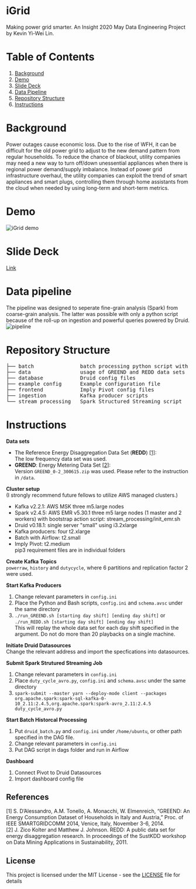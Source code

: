 # iGrid
Making power grid smarter. An Insight 2020 May Data Engineering Project by Kevin Yi-Wei Lin.

# Table of Contents
1. [Background](README.md#Background)
2. [Demo](README.md#Demo)
3. [Slide Deck](README.md#Slide-Deck)
4. [Data Pipeline](README.md#Data-Pipeline)
5. [Repository Structure](README.md#Repository-Structure)
6. [Instructions](README.md#Instructions)

# Background
Power outages cause economic loss. Due to the rise of WFH, it can be difficult for the old power grid to adjust to the new demand pattern from regular households. To reduce the chance of blackout, utility companies may need a new way to turn off/down unessential appliances when there is regional power demand/supply imbalance. Instead of power grid infrastructure overhaul, the utility companies can exploit the trend of smart appliances and smart plugs, controlling them through home assistants from the cloud when needed by using long-term and short-term metrics.

# Demo
![iGrid demo](https://i.imgur.com/2F2PrgF.gif)

# Slide Deck
[Link](https://docs.google.com/presentation/d/1HAyDNhsujJUZnfdGOLu7pXEk-ypAYC32fLp_hgiTJZE/edit?usp=sharing)

# Data pipeline
The pipeline was designed to seperate fine-grain analysis (Spark) from coarse-grain analysis. The latter was possible with only a python script because of the roll-up on ingestion and powerful queries powered by Druid. \
![pipeline](https://i.imgur.com/XnhVnkw.png)

# Repository Structure
<pre>
├── batch               batch processing python script with Airfow
├── data                usage of GREEND and REDD data sets
├── database            Druid config files
├── example config      Example configuration file 
├── frontend            Imply Pivot config files
├── ingestion           Kafka producer scripts
└── stream_processing   Spark Structured Streaming script
</pre>

# Instructions
**Data sets**
* The Reference Energy Disaggregation Data Set (**REDD**) [[1]](#1): \
The low frequency data set was used. 
* **GREEND**: Energy Metering Data Set [[2]](#2): \
Version `GREEND_0-2_300615.zip` was used. Please refer to the instruction in `/data`. 

**Cluster setup** \
(I strongly recommend future fellows to utilize AWS managed clusters.)
* Kafka v2.2.1:  AWS MSK three m5.large nodes
* Spark v2.4.5:  AWS EMR v5.30.1 three m5 large nodes (1 master and 2 workers) with bootstrap action script: stream_processing/init_emr.sh
* Druid v0.18.1:  single server "small" using i3.2xlarge
* Kafka producers: four t2.xlarge
* Batch with Airflow: t2.small
* Imply Pivot: t2.medium \
pip3 requirement files are in individual folders

**Create Kafka Topics** \
`powerraw`, `history` and `dutycycle`, where 6 partitions and replication factor 2 were used. 

**Start Kafka Producers** 
1. Change relevant parameters in `config.ini`
2. Place the Python and Bash scripts, `config.ini` and `schema.avsc` under the same directory
3. `./run_GREEND.sh [starting day shift] [ending day shift]` or  \
`./run_REDD.sh [starting day shift] [ending day shift]` \
This will replay the whole data set for each day shift specified in the argument. Do not do more than 20 playbacks on a single machine. 

**Initiate Druid Datasources** \
Change the relevant address and import the specfications into datasources.

**Submit Spark Strutured Streaming Job** 
1. Change relevant parameters in `config.ini` 
2. Place `duty_cycle_avro.py`, `config.ini` and `schema.avsc` under the same directory
3. `spark-submit --master yarn --deploy-mode client --packages org.apache.spark:spark-sql-kafka-0-10_2.11:2.4.5,org.apache.spark:spark-avro_2.11:2.4.5 duty_cycle_avro.py`

**Start Batch Historcal Processing**
1. Put `druid_batch.py` and `config.ini` under `/home/ubuntu`, or other path specified in the DAG file.
2. Change relevant parameters in `config.ini`
2. Put DAG script in dags folder and run in Airflow

**Dashboard**
1. Connect Pivot to Druid Datasources
2. Import dashboard config file

## References
<a id="1">[1]</a> S. D’Alessandro, A.M. Tonello, A. Monacchi, W. Elmenreich, “GREEND: An Energy Consumption Dataset of Households in Italy and Austria,” Proc. of IEEE SMARTGRIDCOMM 2014, Venice, Italy, November 3-6, 2014. \
<a id="2">[2]</a> J. Zico Kolter and Matthew J. Johnson. REDD: A public data set for energy disaggregation research. In proceedings of the SustKDD workshop on Data Mining Applications in Sustainability, 2011.

## License

This project is licensed under the MIT License - see the [LICENSE](LICENSE) file for details
